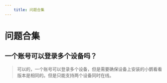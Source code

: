```yaml
---
    title: 问题合集
--- 
```


# 问题合集

## 一个账号可以登录多个设备吗？

> 可以的，一个账号可以登录多个设备，但是需要确保设备上安装的小鹦看看版本是相同的。但是只能支持两个设备同时在线。